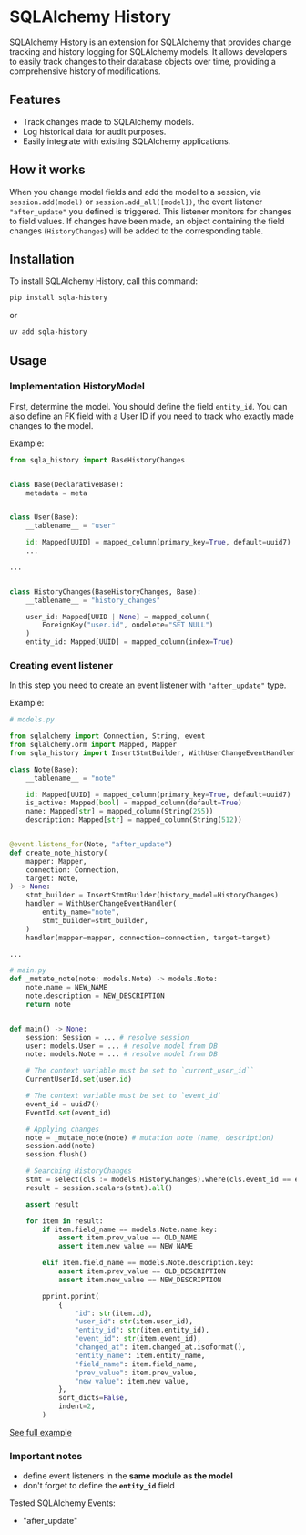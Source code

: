 # SQLAlchemy History

SQLAlchemy History is an extension for SQLAlchemy that provides change tracking and history logging for SQLAlchemy models. It allows developers to easily track changes to their database objects over time, providing a comprehensive history of modifications.

## Features

- Track changes made to SQLAlchemy models.
- Log historical data for audit purposes.
- Easily integrate with existing SQLAlchemy applications.

## How it works

When you change model fields and add the model to a session, via `session.add(model)` or `session.add_all([model])`, the event listener `"after_update"` you defined is triggered. This listener monitors for changes to field values. If changes have been made, an object containing the field changes (`HistoryChanges`) will be added to the corresponding table.

## Installation

To install SQLAlchemy History, call this command:

```bash
pip install sqla-history
```

or

```bash
uv add sqla-history
```

## Usage

### Implementation HistoryModel

First, determine the model.
You should define the field `entity_id`.
You can also define an FK field with a User ID if you need to track who exactly made changes to the model.

Example:

```python
from sqla_history import BaseHistoryChanges


class Base(DeclarativeBase):
    metadata = meta


class User(Base):
    __tablename__ = "user"

    id: Mapped[UUID] = mapped_column(primary_key=True, default=uuid7)
    ...

...


class HistoryChanges(BaseHistoryChanges, Base):
    __tablename__ = "history_changes"

    user_id: Mapped[UUID | None] = mapped_column(
        ForeignKey("user.id", ondelete="SET NULL")
    )
    entity_id: Mapped[UUID] = mapped_column(index=True)
```

### Creating event listener

In this step you need to create an event listener with `"after_update"` type.

Example:

```python
# models.py

from sqlalchemy import Connection, String, event
from sqlalchemy.orm import Mapped, Mapper
from sqla_history import InsertStmtBuilder, WithUserChangeEventHandler

class Note(Base):
    __tablename__ = "note"

    id: Mapped[UUID] = mapped_column(primary_key=True, default=uuid7)
    is_active: Mapped[bool] = mapped_column(default=True)
    name: Mapped[str] = mapped_column(String(255))
    description: Mapped[str] = mapped_column(String(512))


@event.listens_for(Note, "after_update")
def create_note_history(
    mapper: Mapper,
    connection: Connection,
    target: Note,
) -> None:
    stmt_builder = InsertStmtBuilder(history_model=HistoryChanges)
    handler = WithUserChangeEventHandler(
        entity_name="note",
        stmt_builder=stmt_builder,
    )
    handler(mapper=mapper, connection=connection, target=target)

...

# main.py
def _mutate_note(note: models.Note) -> models.Note:
    note.name = NEW_NAME
    note.description = NEW_DESCRIPTION
    return note


def main() -> None:
    session: Session = ... # resolve session
    user: models.User = ... # resolve model from DB
    note: models.Note = ... # resolve model from DB

    # The context variable must be set to `current_user_id``
    CurrentUserId.set(user.id)

    # The context variable must be set to `event_id`
    event_id = uuid7()
    EventId.set(event_id)

    # Applying changes
    note = _mutate_note(note) # mutation note (name, description)
    session.add(note)
    session.flush()

    # Searching HistoryChanges
    stmt = select(cls := models.HistoryChanges).where(cls.event_id == event_id)
    result = session.scalars(stmt).all()

    assert result

    for item in result:
        if item.field_name == models.Note.name.key:
            assert item.prev_value == OLD_NAME
            assert item.new_value == NEW_NAME

        elif item.field_name == models.Note.description.key:
            assert item.prev_value == OLD_DESCRIPTION
            assert item.new_value == NEW_DESCRIPTION

        pprint.pprint(
            {
                "id": str(item.id),
                "user_id": str(item.user_id),
                "entity_id": str(item.entity_id),
                "event_id": str(item.event_id),
                "changed_at": item.changed_at.isoformat(),
                "entity_name": item.entity_name,
                "field_name": item.field_name,
                "prev_value": item.prev_value,
                "new_value": item.new_value,
            },
            sort_dicts=False,
            indent=2,
        )


```

[See full example](https://gitlab.com/n.one.k/opensource/sqla-history/-/tree/main/examples)

### Important notes

- define event listeners in the **same module as the model**
- don't forget to define the **`entity_id`** field

Tested SQLAlchemy Events:

- "after_update"
